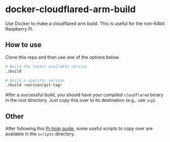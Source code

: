 # docker-cloudflared-arm-build

Use Docker to make a cloudflared arm build. This is useful for the non-64bit
Raspberry Pi.

## How to use

Clone this repo and then use one of the options below.

```sh
# Build the latest available version
./build

# Build a specific version
./build <version/git-tag>
```

After a successful build, you should have your compiled `cloudflared` binary in
the root directory. Just copy this over to its destination (e.g., use `scp`).

## Other

After following this [Pi-hole guide][pi-hole-doh], some useful scripts to copy
over are available in the `scripts` directory.

<!-- Referes -->
[pi-hole-doh]: https://docs.pi-hole.net/guides/dns/cloudflared/

